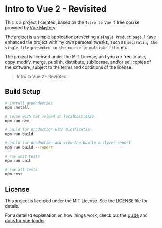 # Intro to Vue 2 - Revisited

This is a project I created, based on the `Intro to Vue 2` free course provided
by [Vue Mastery](https://www.vuemastery.com/).

The project is a simple application presenting a `single Product page`.
I have enhanced the project with my own personal tweaks, such
as `separating the single file presented in the course to multiple files` etc.

The project is licensed under the MIT License, and you are free to use, copy, modify, merge, publish, distribute,
sublicense,
and/or sell copies of the software, subject to the terms and conditions of the license.


> Intro to Vue 2 - Revisited

## Build Setup

``` bash
# install dependencies
npm install

# serve with hot reload at localhost:8080
npm run dev

# build for production with minification
npm run build

# build for production and view the bundle analyzer report
npm run build --report

# run unit tests
npm run unit

# run all tests
npm test
```

## License

This project is licensed under the MIT License.
See the LICENSE file for details.

For a detailed explanation on how things work, check out the [guide](http://vuejs-templates.github.io/webpack/)
and [docs for vue-loader](http://vuejs.github.io/vue-loader).
